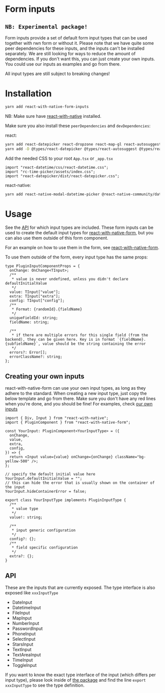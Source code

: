 # Form inputs

## `NB: Experimental package!`

Form inputs provide a set of default form input types that can be used together with rwn form or without it. Please note that we have quite some peer dependencies for these inputs, and the inputs can't be installed separately. We are still looking for ways to reduce the amount of dependencies. If you don't want this, you can just create your own inputs. You could use our inputs as examples and go from there.

All input types are still subject to breaking changes!

# Installation

```bash
yarn add react-with-native-form-inputs
```

NB: Make sure have [react-with-native](/react-with-native) installed.

Make sure you also install these `peerDependencies` and `devDependencies`:

react:

```bash
yarn add react-datepicker react-dropzone react-map-gl react-autosuggest react-stars rc-time-picker react-datetime
yarn add -D @types/react-datepicker @types/react-autosuggest @types/react-stars
```

Add the needed CSS to your root `App.tsx` or `_app.tsx`

```tsx
import "react-datetime/css/react-datetime.css";
import "rc-time-picker/assets/index.css";
import "react-datepicker/dist/react-datepicker.css";
```

react-native:

```bash
yarn add react-native-modal-datetime-picker @react-native-community/datetimepicker
```

# Usage

See the [API](#API) for which input types are included.
These form inputs can be used to create the default input types for [react-with-native-form](/react-with-native/form), but you can also use them outside of this form component.

For an example on how to use them in the form, see [react-with-native-form](/react-with-native/form).

To use them outside of the form, every input type has the same props:

```tsx
type PluginInputComponentProps = {
  onChange: OnChange<TInput>;
  /**
   * value is never undefined, unless you didn't declare defaultInitialValue
   */
  value: TInput["value"];
  extra: TInput["extra"];
  config: TInput["config"];
  /**
   * Format: {randomId}.{fieldName}
   */
  uniqueFieldId: string;
  fieldName: string;

  /**
   * if there are multiple errors for this single field (from the backend), they can be given here. Key is in format `{fieldName}.{subfieldName}`, value should be the string containing the error
   */
  errors?: Error[];
  errorClassName?: string;
};
```

## Creating your own inputs

react-with-native-form can use your own input types, as long as they adhere to the standard. When creating a new input type, just copy the below template and go from there. Make sure you don't have any red lines when you're done, and you should be fine! For examples, check [our own inputs](https://github.com/Code-From-Anywhere/react-with-native/tree/main/packages/react-with-native-form-inputs/src)

```tsx
import { Div, Input } from "react-with-native";
import { PluginComponent } from "react-with-native-form";

const YourInput: PluginComponent<YourInputType> = ({
  onChange,
  value,
  extra,
  config,
}) => {
  return <Input value={value} onChange={onChange} className="bg-yellow-500" />;
};

// specify the default initial value here
YourInput.defaultInitialValue = "";
// this can hide the error that is usually shown on the container of the input
YourInput.hideContainerError = false;

export class YourInputType implements PluginInputType {
  /**
   * value type
   */
  value!: string;

  /**
   * input generic configuration
   */
  config?: {};
  /**
   * field specific configuration
   */
  extra?: {};
}
```

## API

These are the inputs that are currently exposed. The type interface is also exposed like `xxxInputType`

- DateInput
- DatetimeInput
- FileInput
- MapInput
- NumberInput
- PasswordInput
- PhoneInput
- SelectInput
- StarsInput
- TextInput
- TextAreaInput
- TimeInput
- ToggleInput

If you want to know the exact type interface of the input (which differs per input type), please look inside of [the package](https://github.com/Code-From-Anywhere/react-with-native/tree/main/packages/react-with-native-form-inputs/src) and find the line `export xxxInputType` to see the type definition.
